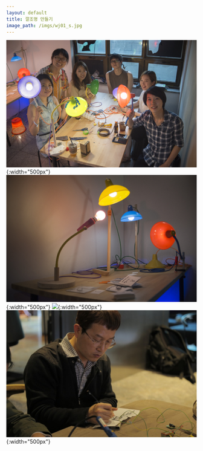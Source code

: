 ```yaml
---
layout: default
title: 깔조명 만들기
image_path: /imgs/wj01_s.jpg
---
```

![](/imgs/wj1.jpg){:width="500px"}
![](/imgs/wj2.jpg){:width="500px"}
![](/imgs/wj3.jpg){:width="500px"}
![](/imgs/wn4.jpg){:width="500px"}